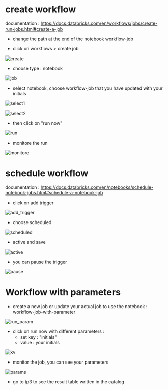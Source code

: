 # create workflow
documentation : https://docs.databricks.com/en/workflows/jobs/create-run-jobs.html#create-a-job

* change the path at the end of the notebook workflow-job

* click on workflows > create job

![create](images/workflow_create.png)

* choose type : notebook

![job](images/job.png)

* select notebook, choose workflow-job that you have updated with your initials

![select1](images/select1.png)

![select2](images/select2.png)

* then click on "run now"

![run](images/run.png)

* monitore the run

![monitore](images/monitore.png)


# schedule workflow
documentation : https://docs.databricks.com/en/notebooks/schedule-notebook-jobs.html#schedule-a-notebook-job

* click on add trigger

![add_trigger](images/add_trigger.png)

* choose scheduled

![scheduled](images/scheduled.png)

* active and save

![active](images/active.png)

* you can pause the trigger

![pause](images/pause.png)

# Workflow with parameters
* create a new job or update your actual job to use the notebook : workflow-job-with-parameter

![run_param](images/run_param.png)

* click on run now with different parameters : 
  + set key : "initials"  
  + value : your initials

![kv](images/kv.png)



* monitor the job, you can see your parameters

![params](images/params.png)


* go to tp3 to see the result table written in the catalog 


